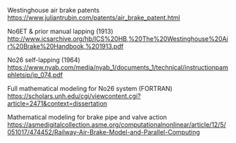 Westinghouse air brake patents
https://www.juliantrubin.com/patents/air_brake_patent.html

No6ET & prior manual lapping (1913)
http://www.icsarchive.org/hb/ICS%20HB,%20The%20Westinghouse%20Air%20Brake%20Handbook,%201913.pdf

No26 self-lapping (1964)
https://www.nyab.com/media/nyab_1/documents_1/technical/instructionpamphletsip/ip_074.pdf

Full mathematical modeling for No26 system (FORTRAN)
https://scholars.unh.edu/cgi/viewcontent.cgi?article=2471&context=dissertation

Mathematical modeling for brake pipe and valve action
https://asmedigitalcollection.asme.org/computationalnonlinear/article/12/5/051017/474452/Railway-Air-Brake-Model-and-Parallel-Computing
